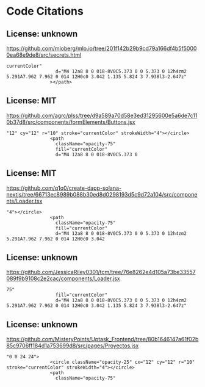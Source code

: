 # Code Citations

## License: unknown
https://github.com/mloberg/mlo.io/tree/201f142b29b9cd79a166df4b5f50000ea68e9de8/src/secrets.html

```
currentColor"
                  d="M4 12a8 8 0 018-8V0C5.373 0 0 5.373 0 12h4zm2 5.291A7.962 7.962 0 014 12H0c0 3.042 1.135 5.824 3 7.938l3-2.647z"
                ></path>
```


## License: MIT
https://github.com/agrc/plss/tree/d9a589a70d58e3ed31295600e5a6de7c110b37d8/src/components/formElements/Buttons.jsx

```
"12" cy="12" r="10" stroke="currentColor" strokeWidth="4"></circle>
                <path
                  className="opacity-75"
                  fill="currentColor"
                  d="M4 12a8 8 0 018-8V0C5.373 0
```


## License: MIT
https://github.com/q1q0/create-dapp-solana-nextjs/tree/66713ec8989b088b30ed8d0298193d5c9d72a104/src/components/Loader.tsx

```
"4"></circle>
                <path
                  className="opacity-75"
                  fill="currentColor"
                  d="M4 12a8 8 0 018-8V0C5.373 0 0 5.373 0 12h4zm2 5.291A7.962 7.962 0 014 12H0c0 3.042
```


## License: unknown
https://github.com/JessicaRiley0301/tcm/tree/76e8262e4d105a73be33557089f9b9108c2e2cac/components/Loader.jsx

```
75"
                  fill="currentColor"
                  d="M4 12a8 8 0 018-8V0C5.373 0 0 5.373 0 12h4zm2 5.291A7.962 7.962 0 014 12H0c0 3.042 1.135 5.824 3 7.938l3-2.647z"
```


## License: unknown
https://github.com/MisteryPoints/Uptask_Frontend/tree/80b1646147a61f02b85c9706ff184d1a753699d8/src/pages/Proyectos.jsx

```
"0 0 24 24">
                <circle className="opacity-25" cx="12" cy="12" r="10" stroke="currentColor" strokeWidth="4"></circle>
                <path
                  className="opacity-75"
```

